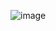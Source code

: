 ![image](https://github.com/dmitrydautov/CSS-Isometric-Menu/assets/1418757/d83371cb-b13e-4599-8098-f074587cea8e)
